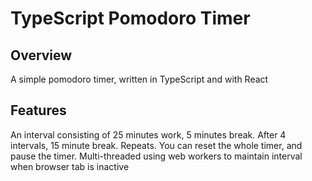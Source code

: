 # TypeScript Pomodoro Timer

## Overview

A simple pomodoro timer, written in TypeScript and with React

## Features

An interval consisting of 25 minutes work, 5 minutes break. After 4 intervals, 15 minute break. Repeats.
You can reset the whole timer, and pause the timer. Multi-threaded using web workers to maintain interval
when browser tab is inactive